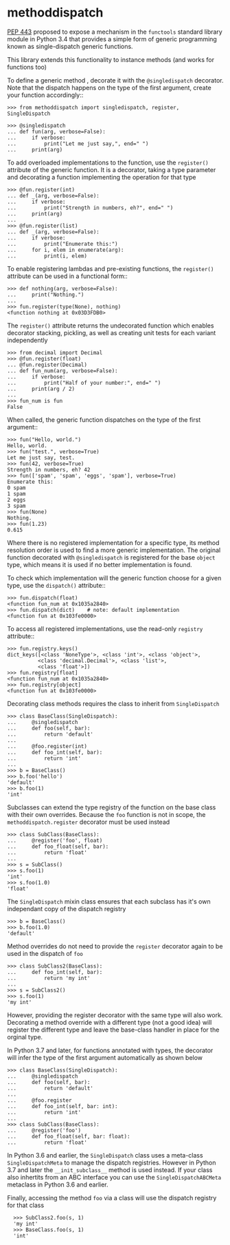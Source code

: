 # methoddispatch

 [PEP 443](http://www.python.org/dev/peps/pep-0443) proposed to expose a mechanism in the ``functools`` standard library module in Python 3.4 that provides a simple form of generic programming known as single-dispatch generic functions.

This library extends this functionality to instance methods (and works for functions too)

To define a generic method , decorate it with the ``@singledispatch`` decorator. Note that the dispatch happens on the type of the first argument, create your function accordingly::

    >>> from methoddispatch import singledispatch, register, SingleDispatch

    >>> @singledispatch
    ... def fun(arg, verbose=False):
    ...     if verbose:
    ...         print("Let me just say,", end=" ")
    ...     print(arg)

To add overloaded implementations to the function, use the ``register()`` attribute of the generic function. It is a decorator, taking a type parameter and decorating a function implementing the operation for that type

    >>> @fun.register(int)
    ... def _(arg, verbose=False):
    ...     if verbose:
    ...         print("Strength in numbers, eh?", end=" ")
    ...     print(arg)
    ...
    >>> @fun.register(list)
    ... def _(arg, verbose=False):
    ...     if verbose:
    ...         print("Enumerate this:")
    ...     for i, elem in enumerate(arg):
    ...         print(i, elem)

To enable registering lambdas and pre-existing functions, the ``register()`` attribute can be used in a functional form::

    >>> def nothing(arg, verbose=False):
    ...     print("Nothing.")
    ...
    >>> fun.register(type(None), nothing)
    <function nothing at 0x03D3FDB0>

The ``register()`` attribute returns the undecorated function which enables decorator stacking, pickling, as well as creating unit tests for each variant independently

    >>> from decimal import Decimal
    >>> @fun.register(float)
    ... @fun.register(Decimal)
    ... def fun_num(arg, verbose=False):
    ...     if verbose:
    ...         print("Half of your number:", end=" ")
    ...     print(arg / 2)
    ...
    >>> fun_num is fun
    False

When called, the generic function dispatches on the type of the first argument::

    >>> fun("Hello, world.")
    Hello, world.
    >>> fun("test.", verbose=True)
    Let me just say, test.
    >>> fun(42, verbose=True)
    Strength in numbers, eh? 42
    >>> fun(['spam', 'spam', 'eggs', 'spam'], verbose=True)
    Enumerate this:
    0 spam
    1 spam
    2 eggs
    3 spam
    >>> fun(None)
    Nothing.
    >>> fun(1.23)
    0.615

Where there is no registered implementation for a specific type, its method resolution order is used to find a more generic implementation. The original function decorated with ``@singledispatch`` is registered for the base ``object`` type, which means it is used if no better implementation is found.

To check which implementation will the generic function choose for a given type, use the ``dispatch()`` attribute::

    >>> fun.dispatch(float)
    <function fun_num at 0x1035a2840>
    >>> fun.dispatch(dict)    # note: default implementation
    <function fun at 0x103fe0000>

To access all registered implementations, use the read-only ``registry`` attribute::

    >>> fun.registry.keys()
    dict_keys([<class 'NoneType'>, <class 'int'>, <class 'object'>,
              <class 'decimal.Decimal'>, <class 'list'>,
              <class 'float'>])
    >>> fun.registry[float]
    <function fun_num at 0x1035a2840>
    >>> fun.registry[object]
    <function fun at 0x103fe0000>

Decorating class methods requires the class to inherit from ``SingleDispatch``

    >>> class BaseClass(SingleDispatch):
    ...     @singledispatch
    ...     def foo(self, bar):
    ...         return 'default'
    ...
    ...     @foo.register(int)
    ...     def foo_int(self, bar):
    ...         return 'int'
    ...
    >>> b = BaseClass()
    >>> b.foo('hello')
    'default'
    >>> b.foo(1)
    'int'

Subclasses can extend the type registry of the function on the base class with their own overrides.
Because the ``foo`` function is not in scope, the ``methoddispatch.register`` decorator must be used instead

    >>> class SubClass(BaseClass):
    ...     @register('foo', float)
    ...     def foo_float(self, bar):
    ...         return 'float'
    ...
    >>> s = SubClass()
    >>> s.foo(1)
    'int'
    >>> s.foo(1.0)
    'float'

The ``SingleDispatch`` mixin class ensures that each subclass has it's own independant copy of the dispatch registry

    >>> b = BaseClass()
    >>> b.foo(1.0)
    'default'

Method overrides do not need to provide the ``register`` decorator again to be used in the dispatch of ``foo``

    >>> class SubClass2(BaseClass):
    ...     def foo_int(self, bar):
    ...         return 'my int'
    ...
    >>> s = SubClass2()
    >>> s.foo(1)
    'my int'

However, providing the register decorator with the same type will also work.
Decorating a method override with a different type (not a good idea) will register the different type and leave the base-class handler in place for the orginal type.

In Python 3.7 and later, for functions annotated with types, the decorator will infer the type of the first argument automatically as shown below

    >>> class BaseClass(SingleDispatch):
    ...     @singledispatch
    ...     def foo(self, bar):
    ...         return 'default'
    ...
    ...     @foo.register
    ...     def foo_int(self, bar: int):
    ...         return 'int'
    ...
    >>> class SubClass(BaseClass):
    ...     @register('foo')
    ...     def foo_float(self, bar: float):
    ...         return 'float'

In Python 3.6 and earlier, the ``SingleDispatch`` class uses a meta-class ``SingleDispatchMeta`` to manage the dispatch registries.  However in Python 3.7 and later the ``__init_subclass__`` method is used instead.
If your class also inhertits from an ABC interface you can use the ``SingleDispatchABCMeta`` metaclass in Python 3.6 and earlier.

Finally, accessing the method ``foo`` via a class will use the dispatch registry for that class

      >>> SubClass2.foo(s, 1)
      'my int'
      >>> BaseClass.foo(s, 1)
      'int'
